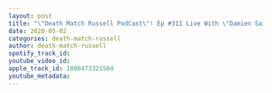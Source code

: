 ```yaml
---
layout: post
title: "\"Death Match Russell PodCast\"! Ep #311 Live With \"Damien Saint\"! Indy Pro Wrestling Manager,Referee! Tune in!"
date: 2020-05-02
categories: death-match-russell
author: death-match-russell
spotify_track_id: 
youtube_video_id: 
apple_track_id: 1000473321504
youtube_metadata: 
---
```

